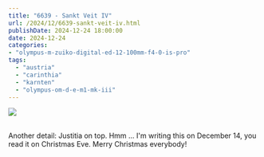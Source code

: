 ```yaml
---
title: "6639 - Sankt Veit IV"
url: /2024/12/6639-sankt-veit-iv.html
publishDate: 2024-12-24 18:00:00
date: 2024-12-24
categories:
- "olympus-m-zuiko-digital-ed-12-100mm-f4-0-is-pro"
tags:
  - "austria"
  - "carinthia"
  - "karnten"
  - "olympus-om-d-e-m1-mk-iii"
---
```

<div class="container">
<div class="center"><a target="_blank" href="https://d25zfm9zpd7gm5.cloudfront.net/1200x1200/2020/20200911_121952_lr.jpg"><img class="webfeedsFeaturedVisual" src="https://d25zfm9zpd7gm5.cloudfront.net/0600x0600/2020/20200911_121952_lr.jpg" /></a></div>
</div>
<br />

Another detail: Justitia on top. Hmm ... I'm writing this on
December 14, you read it on Christmas Eve. Merry Christmas
everybody!

